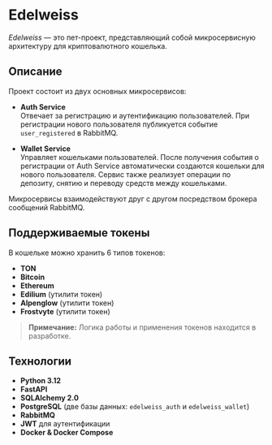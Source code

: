 # Edelweiss

_Edelweiss_ — это пет-проект, представляющий собой микросервисную архитектуру для криптовалютного кошелька.

## Описание

Проект состоит из двух основных микросервисов:

- **Auth Service**  
  Отвечает за регистрацию и аутентификацию пользователей. При регистрации нового пользователя публикуется событие `user_registered` в RabbitMQ.

- **Wallet Service**  
  Управляет кошельками пользователей. После получения события о регистрации от Auth Service автоматически создаются кошельки для нового пользователя. Сервис также реализует операции по депозиту, снятию и переводу средств между кошельками.

Микросервисы взаимодействуют друг с другом посредством брокера сообщений RabbitMQ.

## Поддерживаемые токены

В кошельке можно хранить 6 типов токенов:
- **TON**
- **Bitcoin**
- **Ethereum**
- **Edilium** (утилити токен)
- **Alpenglow** (утилити токен)
- **Frostvyte** (утилити токен)

> **Примечание:** Логика работы и применения токенов находится в разработке.

## Технологии

- **Python 3.12**
- **FastAPI**
- **SQLAlchemy 2.0**
- **PostgreSQL** (две базы данных: `edelweiss_auth` и `edelweiss_wallet`)
- **RabbitMQ**
- **JWT** для аутентификации
- **Docker & Docker Compose**


